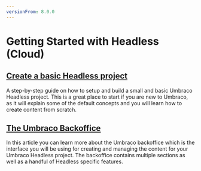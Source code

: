 ```yaml
---
versionFrom: 8.0.0
---
```


# Getting Started with Headless (Cloud)

## [Create a basic Headless project](Creating-a-Headless-project)

A step-by-step guide on how to setup and build a small and basic Umbraco Headless project. This is a great place to start if you are new to Umbraco, as it will explain some of the default concepts and you will learn how to create content from scratch.

## [The Umbraco Backoffice](The-Umbraco-Backoffice)

In this article you can learn more about the Umbraco backoffice which is the interface you will be using for creating and managing the content for your Umbraco Headless project. The backoffice contains multiple sections as well as a handful of Headless specific features.
